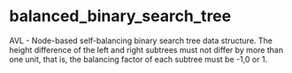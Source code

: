 # balanced_binary_search_tree
AVL - Node-based self-balancing binary search tree data structure. The height difference of the left and right subtrees must not differ by more than one unit, that is, the balancing factor of each subtree must be -1,0 or 1.
